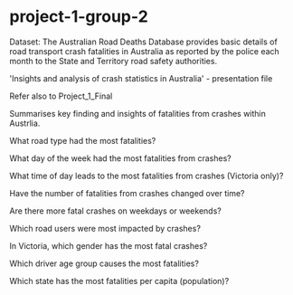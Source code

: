 # project-1-group-2

Dataset: The Australian Road Deaths Database provides basic details of road transport crash fatalities in Australia as reported by the police each month to the State and Territory road safety authorities.

'Insights and analysis of crash statistics in Australia' - presentation file 

Refer also to Project_1_Final

Summarises key finding and insights of fatalities from crashes within Austrlia.

What road type had the most fatalities? 

What day of the week had the most fatalities from crashes?

What time of day leads to the most fatalities from crashes (Victoria only)?

Have the number of fatalities from crashes changed over time?

Are there more fatal crashes on weekdays or weekends?

Which road users were most  impacted by crashes?

In Victoria, which gender has the most fatal crashes?  

Which driver age group causes the most fatalities? 

Which state has the most fatalities per capita (population)? 








